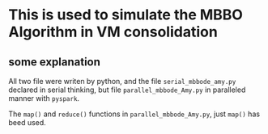 # This is used to simulate the MBBO Algorithm in VM consolidation

## some explanation

All two file were writen by python, and the file `serial_mbbode_amy.py` declared in serial thinking, but file `parallel_mbbode_Amy.py` in paralleled manner with `pyspark`.

The `map()` and `reduce()` functions in `parallel_mbbode_Amy.py`, just `map()` has beed used.
